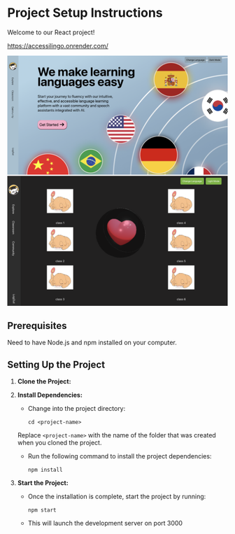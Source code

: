 # Project Setup Instructions

Welcome to our React project!

<https://accessilingo.onrender.com/>

![Project Image](public/readmeHome.png)
![Project Image](public/proj-preview2.png)

## Prerequisites

Need to have Node.js and npm installed on your computer. 

## Setting Up the Project

1. **Clone the Project:**

2. **Install Dependencies:**
   - Change into the project directory:
     ```
     cd <project-name>
     ```
   Replace `<project-name>` with the name of the folder that was created when you cloned the project.
   - Run the following command to install the project dependencies:
     ```
     npm install
     ```

3. **Start the Project:**
   - Once the installation is complete, start the project by running:
     ```
     npm start
     ```
   - This will launch the development server on port 3000
